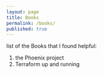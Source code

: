 ```yaml
---
layout: page
title: Books
permalink: /books/
published: true
---
```

list of the Books that I found helpful:

1. the Phoenix project
2. Terraform up and running
